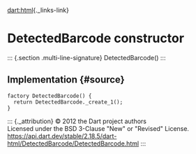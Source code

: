 [dart:html](../../dart-html/dart-html-library){._links-link}

DetectedBarcode constructor
===========================

::: {.section .multi-line-signature}
DetectedBarcode()
:::

Implementation {#source}
--------------

``` {.language-dart data-language="dart"}
factory DetectedBarcode() {
  return DetectedBarcode._create_1();
}
```

::: {._attribution}
© 2012 the Dart project authors\
Licensed under the BSD 3-Clause \"New\" or \"Revised\" License.\
<https://api.dart.dev/stable/2.18.5/dart-html/DetectedBarcode/DetectedBarcode.html>
:::
